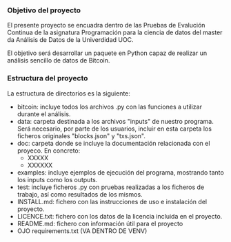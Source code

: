 ### Objetivo del proyecto

El presente proyecto se encuadra dentro de las Pruebas de Evalución Continua de la asignatura Programación para la ciencia de datos del master da Análisis de Datos de la Univerdidad UOC.

El objetivo será desarrollar un paquete en Python capaz de realizar un análisis sencillo de datos de Bitcoin.

### Estructura del proyecto

La estructura de directorios es la siguiente:
* bitcoin: incluye todos los archivos .py con las funciones a utilizar durante el análisis.
* data: carpeta destinada a los archivos "inputs" de nuestro programa. Será necesario, por parte de los usuarios, incluir en esta carpeta los ficheros originales "blocks.json" y "txs.json".
* doc: carpeta donde se incluye la documentación relacionada con el proyeco. En concreto:
    * XXXXX
    * XXXXXX
* examples: incluye ejemplos de ejecución del programa, mostrando tanto los inputs como los outputs.
* test: incluye ficheros .py con pruebas realizadas a los ficheros de trabajo, así como resultados de los mismos.
* INSTALL.md: fichero con las instrucciones de uso e instalación del proyecto.
* LICENCE.txt: fichero con los datos de la licencia incluida en el proyecto.
* README.md: fichero con información útil para el proyecto
* OJO requirements.txt (VA DENTRO DE VENV)